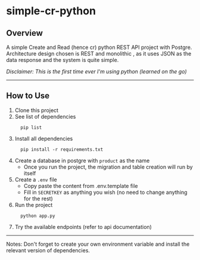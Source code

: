 # simple-cr-python

## Overview
A simple Create and Read (hence cr) python REST API project with Postgre. Architecture design chosen is REST and monolithic , as it uses JSON as the data response and the system is quite simple.

_Disclaimer: This is the first time ever I'm using python (learned on the go)_

---

## How to Use
1. Clone this project
2. See list of dependencies 
    ```
      pip list
    ```
3. Install all dependencies 
    ```
      pip install -r requirements.txt
    ```
4. Create a database in postgre with `product` as the name
    - Once you run the project, the migration and table creation will run by itself
5. Create a `.env` file
    - Copy paste the content from .env.template file
    - Fill in `SECRETKEY` as anything you wish (no need to change anything for the rest)
6. Run the project
    ```
      python app.py
    ```
7. Try the available endpoints (refer to api documentation)


---

Notes: Don't forget to create your own environment variable and install the relevant version of dependencies.